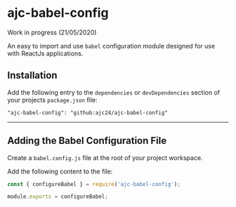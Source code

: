 # ajc-babel-config
Work in progress (21/05/2020)

An easy to import and use `babel` configuration module designed for use with ReactJs applications.

## Installation

Add the following entry to the `dependencies` or `devDependencies` section of your projects `package.json` file:

```
"ajc-babel-config": "github:ajc24/ajc-babel-config"
```

---

## Adding the Babel Configuration File

Create a `babel.config.js` file at the root of your project workspace.

Add the following content to the file:

```javascript
const { configureBabel } = require('ajc-babel-config');

module.exports = configureBabel;
```
